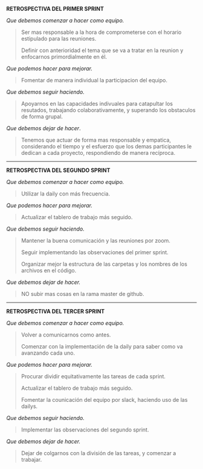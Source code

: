 **RETROSPECTIVA DEL PRIMER SPRINT**
>
*Que debemos comenzar a hacer como equipo.*
>Ser mas responsable a la hora de comprometerse con el horario estipulado para las reuniones.
>
>Definir con anterioridad el tema que se va a tratar en la reunion y enfocarnos primordialmente en él.
>
*Que podemos hacer para mejorar.*
>Fomentar de manera individual la participacion del equipo.
>
*Que debemos seguir haciendo.*
>Apoyarnos en las capacidades indivuales para catapultar los resutados, trabajando colaborativamente, y superando los obstaculos de forma grupal.
>
*Que debemos dejar de hacer*.
>Tenemos que actuar de forma mas responsable y empatica, considerando el tiempo y el esfuerzo que los demas participantes le dedican a cada proyecto, respondiendo de manera recíproca.
>
>
_____________
>
**RETROSPECTIVA DEL SEGUNDO SPRINT**
>
*Que debemos comenzar a hacer como equipo.*
>Utilizar la daily con más frecuencia.
>
*Que podemos hacer para mejorar.*
>Actualizar el tablero de trabajo más seguido.
>
*Que debemos seguir haciendo.*
>Mantener la buena comunicación y las reuniones por zoom.
>
>Seguir implementando las observaciones del primer sprint.
>
>Organizar mejor la estructura de las carpetas y los nombres de los archivos en el código.
>
*Que debemos dejar de hacer.*
>NO subir mas cosas en la rama master de github.
>
>
_____________
>
**RETROSPECTIVA DEL TERCER SPRINT**
>
*Que debemos comenzar a hacer como equipo.*
>Volver a comunicarnos como antes.
>
>Comenzar con la implementación de la daily para saber como va avanzando cada uno.
>
*Que podemos hacer para mejorar.*
>Procurar dividir equitativamente las tareas de cada sprint.
>
>Actualizar el tablero de trabajo más seguido.
>
>Fomentar la counicación del equipo por slack, haciendo uso de las dailys.
>
*Que debemos seguir haciendo.*
>Implementar las observaciones del segundo sprint.
>
*Que debemos dejar de hacer.*
>Dejar de colgarnos con la división de las tareas, y comenzar a trabajar.
